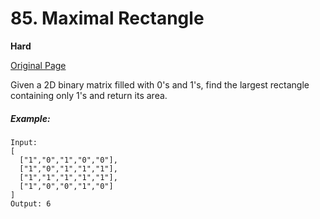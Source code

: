 # 85. Maximal Rectangle

**Hard**

[Original Page](https://leetcode.com/problems/maximal-rectangle/)

Given a 2D binary matrix filled with 0's and 1's, find the largest rectangle containing only 1's and return its area.

##### Example:
```
Input:
[
  ["1","0","1","0","0"],
  ["1","0","1","1","1"],
  ["1","1","1","1","1"],
  ["1","0","0","1","0"]
]
Output: 6
```